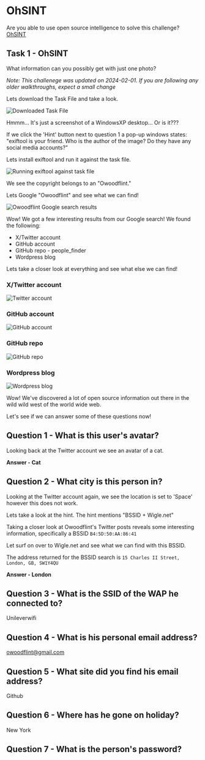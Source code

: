 # OhSINT
Are you able to use open source intelligence to solve this challenge?
[OhSINT](https://tryhackme.com/r/room/ohsint)

## Task 1 - OhSINT
What information can you possibly get with just one photo?

*Note: This challenege was updated on 2024-02-01. If you are following any older walkthroughs, expect a small change*

Lets download the Task File and take a look.

![Downloaded Task File](https://github.com/kieferhax/tryhackme-projects/blob/main/OhSINT/assets/WindowsXP_1551719014755.jpg?raw=true)

Hmmm... It's just a screenshot of a WindowsXP desktop... Or is it???

If we click the 'Hint' button next to question 1 a pop-up windows states: "exiftool is your friend. Who is the author of the image? Do they have any social media accounts?"

Lets install exiftool and run it against the task file.

![Running exiftool against task file](https://github.com/kieferhax/tryhackme-projects/blob/main/OhSINT/assets/exiftool1.png?raw=true)

We see the copyright belongs to an "Owoodflint."

Lets Google "Owoodflint" and see what we can find!

![Owoodflint Google search results](https://github.com/kieferhax/tryhackme-projects/blob/main/OhSINT/assets/owoodflint-search.png?raw=true)

Wow! We got a few interesting results from our Google search! We found the following:
- X/Twitter account
- GitHub account
- GitHub repo - people_finder
- Wordpress blog

Lets take a closer look at everything and see what else we can find!

### X/Twitter account
![Twitter account](https://github.com/kieferhax/tryhackme-projects/blob/main/OhSINT/assets/twitter.png?raw=true)

### GitHub account
![GitHub account](https://github.com/kieferhax/tryhackme-projects/blob/main/OhSINT/assets/github-profile.png)

### GitHub repo
![GitHub repo](https://github.com/kieferhax/tryhackme-projects/blob/main/OhSINT/assets/github-repo.png)

### Wordpress blog
![Wordpress blog](https://github.com/kieferhax/tryhackme-projects/blob/main/OhSINT/assets/wordpress.png)

Wow! We've discovered a lot of open source information out there in the wild wild west of the world wide web.

Let's see if we can answer some of these questions now!

## Question 1 - What is this user's avatar?
Looking back at the Twitter account we see an avatar of a cat.

**Answer - Cat**

## Question 2 - What city is this person in?
Looking at the Twitter account again, we see the location is set to 'Space' however this does not work. 

Lets take a look at the hint.  The hint mentions "BSSID + Wigle.net"

Taking a closer look at Owoodflint's Twitter posts reveals some interesting information, specifically a BSSID `B4:5D:50:AA:86:41`

Let surf on over to Wigle.net and see what we can find with this BSSID.

The address returned for the BSSID search is `15 Charles II Street, London, GB, SW1Y4QU`

**Answer - London**



## Question 3 - What is the SSID of the WAP he connected to?
Unileverwifi

## Question 4 - What is his personal email address?
owoodflint@gmail.com

## Question 5 - What site did you find his email address?
Github

## Question 6 - Where has he gone on holiday?
New York

## Question 7 - What is the person's password?
